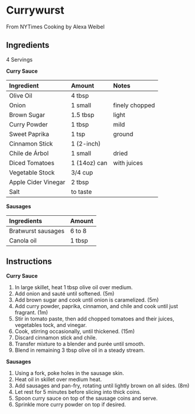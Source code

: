 Currywurst
==========

From NYTimes Cooking by Alexa Weibel

Ingredients
-----------

4 Servings

**Curry Sauce**

| Ingredient          | Amount       | Notes          |
|:--------------------|:-------------|:---------------|
| Olive Oil           | 4 tbsp       |                |
| Onion               | 1 small      | finely chopped |
| Brown Sugar         | 1.5 tbsp     | light          |
| Curry Powder        | 1 tbsp       | mild           |
| Sweet Paprika       | 1 tsp        | ground         |
| Cinnamon Stick      | 1 (2-inch)   |                |
| Chile de Árbol      | 1 small      | dried          |
| Diced Tomatoes      | 1 (14oz) can | with juices    |
| Vegetable Stock     | 3/4 cup      |                |
| Apple Cider Vinegar | 2 tbsp       |                |
| Salt                | to taste     |                |

**Sausages**

| Ingredients        | Amount |
|:-------------------|:-------|
| Bratwurst sausages | 6 to 8 |
| Canola oil         | 1 tbsp |

Instructions
------------

**Curry Sauce**

1. In large skillet, heat 1 tbsp olive oil over medium.
2. Add onion and sauté until softened. (5m)
3. Add brown sugar and cook until onion is caramelized. (5m)
4. Add curry powder, paprika, cinnamon, and chile and cook until just fragrant. (1m)
5. Stir in tomato paste, then add chopped tomatoes and their juices, vegetables tock, and vinegar.
6. Cook, stirring occasionally, until thickened. (15m)
7. Discard cinnamon stick and chile.
8. Transfer mixture to a blender and purée until smooth.
9. Blend in remaining 3 tbsp olive oil in a steady stream.

**Sausages**

1. Using a fork, poke holes in the sausage skin.
2. Heat oil in skillet over medium heat.
3. Add sausages and pan-fry, rotating until lightly brown on all sides. (8m)
4. Let rest for 5 minutes before slicing into thick coins.
5. Spoon curry sauce on top of the sausage coins and serve.
6. Sprinkle more curry powder on top if desired.
